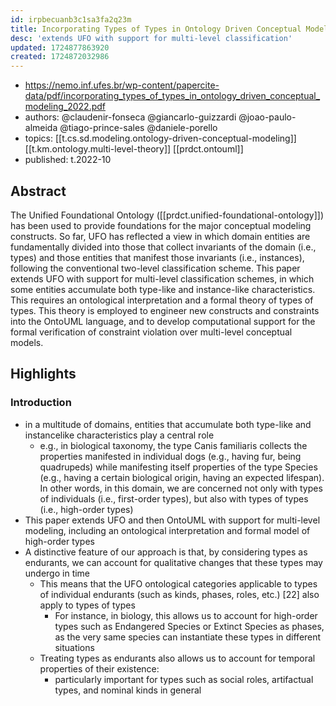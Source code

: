 ```yaml
---
id: irpbecuanb3c1sa3fa2q23m
title: Incorporating Types of Types in Ontology Driven Conceptual Modeling
desc: 'extends UFO with support for multi-level classification'
updated: 1724877863920
created: 1724872032986
---
```


- https://nemo.inf.ufes.br/wp-content/papercite-data/pdf/incorporating_types_of_types_in_ontology_driven_conceptual_modeling_2022.pdf
- authors: @claudenir-fonseca @giancarlo-guizzardi @joao-paulo-almeida @tiago-prince-sales @daniele-porello
- topics: [[t.cs.sd.modeling.ontology-driven-conceptual-modeling]] [[t.km.ontology.multi-level-theory]] [[prdct.ontouml]]
- published: t.2022-10

## Abstract

The Unified Foundational Ontology ([[prdct.unified-foundational-ontology]]) has been used to provide foundations for the major conceptual modeling constructs. So far, UFO has reflected a view in which domain entities are fundamentally divided into those that collect invariants of the domain (i.e., types) and those entities that manifest those invariants (i.e., instances), following the conventional two-level classification scheme. This paper extends UFO with support for multi-level classification schemes, in which some entities accumulate both type-like and instance-like characteristics. This requires an ontological interpretation and a formal theory of types of types. This theory is employed to engineer new constructs and constraints into the OntoUML language, and to develop computational support for the formal verification of constraint violation over multi-level conceptual models.


## Highlights

### Introduction

- in a multitude of domains, entities that accumulate both type-like and instancelike characteristics play a central role
  - e.g.,  in biological taxonomy, the type
Canis familiaris collects the properties manifested in individual dogs (e.g., having fur,
being quadrupeds) while manifesting itself properties of the type Species (e.g., having
a certain biological origin, having an expected lifespan). In other words, in this domain, we are concerned not only with types of individuals (i.e., first-order types), but also with types of types (i.e., high-order types)
- This paper extends UFO and then OntoUML with support for multi-level modeling, including an ontological interpretation and formal model of high-order types
- A distinctive feature of our approach is that, by considering types as endurants, we can account for qualitative changes that these types may undergo in time
  - This means that the UFO ontological categories applicable to types of individual endurants (such as kinds, phases, roles, etc.) [22] also apply to types of types
    - For instance, in biology, this allows us to account for high-order types such as Endangered Species or Extinct Species as phases, as the very same species can instantiate these types in different situations
  - Treating types as endurants also allows us to account for temporal properties of their existence:
    - particularly important for types such as social roles, artifactual types, and nominal kinds in general